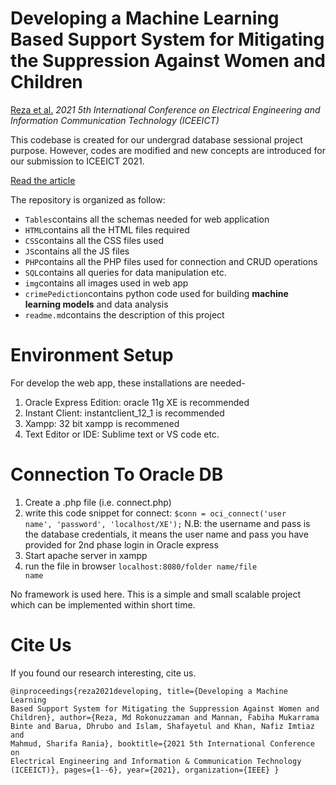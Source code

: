# Developing a Machine Learning Based Support System for Mitigating the Suppression Against Women and Children

[Reza et al.](https://scholar.google.com/citations?user=9Tcxq-0AAAAJ&hl=en) *2021 5th International Conference on Electrical Engineering and Information Communication Technology (ICEEICT)*

This codebase is created for our undergrad database sessional project purpose. However, codes are modified and new concepts are introduced for our submission to ICEEICT 2021.

[Read the article](https://ieeexplore.ieee.org/abstract/document/9667924)

The repository is organized as follow:
* <code>Tables</code>contains all the schemas needed for web application
* <code>HTML</code>contains all the HTML files required
* <code>CSS</code>contains all the CSS files used
* <code>JS</code>contains all the JS files
* <code>PHP</code>contains all the PHP files used for connection and CRUD operations
* <code>SQL</code>contains all queries for data manipulation etc.
* <code>img</code>contains all images used in web app
* <code>crimePediction</code>contains python code used for building <b>machine learning models</b> and data analysis
* <code>readme.md</code>contains the description of this project

# Environment Setup
For develop the web app, these installations are needed-
1. Oracle Express Edition: oracle 11g XE is recommended
2. Instant Client: instantclient_12_1 is recommended
3. Xampp: 32 bit xampp is recommened
4. Text Editor or IDE: Sublime text or VS code etc.

# Connection To Oracle DB
1. Create a .php file (i.e. connect.php)
2. write this code snippet for connect: <code>$conn = oci_connect('user name', 'password', 'localhost/XE');</code>
    N.B: the username and pass is the database credentials, it means the user name and pass you have provided for 2nd phase login in Oracle express
3. Start apache server in xampp
4. run the file in browser <code>localhost:8080/folder name/file name</code>

No framework is used here. This is a simple and small scalable project which can be implemented within short time. 

# Cite Us
If you found our research interesting, cite us. 
<code>
    <pre>
@inproceedings{reza2021developing,
  title={Developing a Machine Learning Based Support System for Mitigating the Suppression Against Women and Children},
  author={Reza, Md Rokonuzzaman and Mannan, Fabiha Mukarrama Binte and Barua, Dhrubo and Islam, Shafayetul and Khan, Nafiz Imtiaz and Mahmud, Sharifa Rania},
  booktitle={2021 5th International Conference on Electrical Engineering and Information \& Communication Technology (ICEEICT)},
  pages={1--6},
  year={2021},
  organization={IEEE}
}
</pre>
</code>

